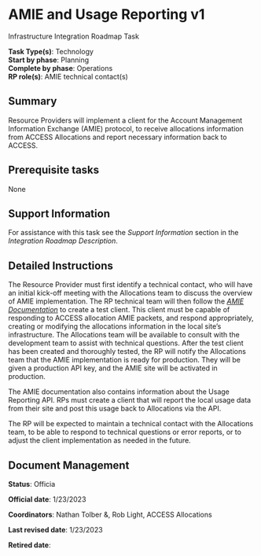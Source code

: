 # AMIE and Usage Reporting v1

Infrastructure Integration Roadmap Task

**Task Type(s)**: Technology  
**Start by phase**: Planning  
**Complete by phase**: Operations  
**RP role(s)**: AMIE technical contact(s)

## Summary

Resource Providers will implement a client for the Account Management Information Exchange (AMIE) protocol, to receive allocations information from ACCESS Allocations and report necessary information back to ACCESS.

## Prerequisite tasks

None

## Support Information

For assistance with this task see the *Support Information* section in the *Integration Roadmap Description*.

## Detailed Instructions

The Resource Provider must first identify a technical contact, who will have an initial kick-off meeting with the Allocations team to discuss the overview of AMIE implementation. The RP technical team will then follow the [*AMIE Documentation*](https://drive.google.com/file/d/1ZBiOAZIwdppER4LOK_9FTdVtgNqQgGEx/view?usp=sharing) to create a test client. This client must be capable of responding to ACCESS allocation AMIE packets, and respond appropriately, creating or modifying the allocations information in the local site’s infrastructure. The Allocations team will be available to consult with the development team to assist with technical questions. After the test client has been created and thoroughly tested, the RP will notify the Allocations team that the AMIE implementation is ready for production. They will be given a production API key, and the AMIE site will be activated in production.

The AMIE documentation also contains information about the Usage Reporting API. RPs must create a client that will report the local usage data from their site and post this usage back to Allocations via the API.

The RP will be expected to maintain a technical contact with the Allocations team, to be able to respond to technical questions or error reports, or to adjust the client implementation as needed in the future.

## Document Management

**Status**: Officia

**Official date**: 1/23/2023

**Coordinators**: Nathan Tolber &, Rob Light, ACCESS Allocations

**Last revised date**: 1/23/2023

**Retired date**:
